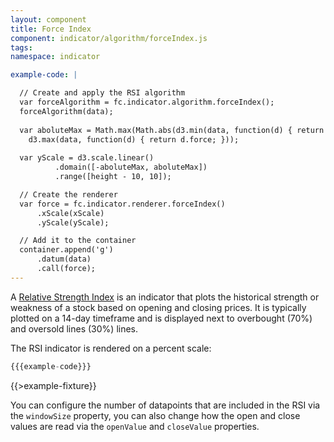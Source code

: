 ```yaml
---
layout: component
title: Force Index
component: indicator/algorithm/forceIndex.js
tags:
namespace: indicator

example-code: |

  // Create and apply the RSI algorithm
  var forceAlgorithm = fc.indicator.algorithm.forceIndex();
  forceAlgorithm(data);
  
  var aboluteMax = Math.max(Math.abs(d3.min(data, function(d) { return d.force; })),
    d3.max(data, function(d) { return d.force; }));
  
  var yScale = d3.scale.linear()
          .domain([-aboluteMax, aboluteMax])
          .range([height - 10, 10]);

  // Create the renderer
  var force = fc.indicator.renderer.forceIndex()
      .xScale(xScale)
      .yScale(yScale);

  // Add it to the container
  container.append('g')
      .datum(data)
      .call(force);
---
```


A [Relative Strength Index](http://en.wikipedia.org/wiki/Relative_strength_index) is an indicator that plots the historical strength or weakness of a stock based on opening and closing prices. It is typically plotted on a 14-day timeframe and is displayed next to overbought (70%) and oversold lines (30%) lines.

The RSI indicator is rendered on a percent scale:

```js
{{{example-code}}}
```

{{>example-fixture}}

You can configure the number of datapoints that are included in the RSI via the `windowSize` property, you can also change how the open and close values are read via the `openValue` and `closeValue` properties.


